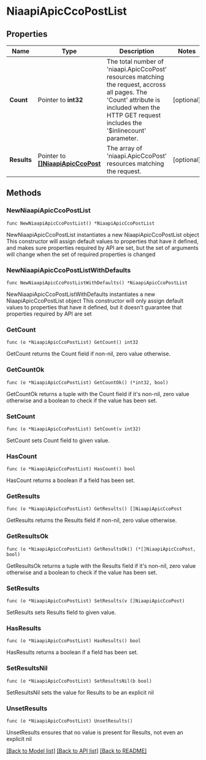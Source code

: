 # NiaapiApicCcoPostList

## Properties

Name | Type | Description | Notes
------------ | ------------- | ------------- | -------------
**Count** | Pointer to **int32** | The total number of &#39;niaapi.ApicCcoPost&#39; resources matching the request, accross all pages. The &#39;Count&#39; attribute is included when the HTTP GET request includes the &#39;$inlinecount&#39; parameter. | [optional] 
**Results** | Pointer to [**[]NiaapiApicCcoPost**](NiaapiApicCcoPost.md) | The array of &#39;niaapi.ApicCcoPost&#39; resources matching the request. | [optional] 

## Methods

### NewNiaapiApicCcoPostList

`func NewNiaapiApicCcoPostList() *NiaapiApicCcoPostList`

NewNiaapiApicCcoPostList instantiates a new NiaapiApicCcoPostList object
This constructor will assign default values to properties that have it defined,
and makes sure properties required by API are set, but the set of arguments
will change when the set of required properties is changed

### NewNiaapiApicCcoPostListWithDefaults

`func NewNiaapiApicCcoPostListWithDefaults() *NiaapiApicCcoPostList`

NewNiaapiApicCcoPostListWithDefaults instantiates a new NiaapiApicCcoPostList object
This constructor will only assign default values to properties that have it defined,
but it doesn't guarantee that properties required by API are set

### GetCount

`func (o *NiaapiApicCcoPostList) GetCount() int32`

GetCount returns the Count field if non-nil, zero value otherwise.

### GetCountOk

`func (o *NiaapiApicCcoPostList) GetCountOk() (*int32, bool)`

GetCountOk returns a tuple with the Count field if it's non-nil, zero value otherwise
and a boolean to check if the value has been set.

### SetCount

`func (o *NiaapiApicCcoPostList) SetCount(v int32)`

SetCount sets Count field to given value.

### HasCount

`func (o *NiaapiApicCcoPostList) HasCount() bool`

HasCount returns a boolean if a field has been set.

### GetResults

`func (o *NiaapiApicCcoPostList) GetResults() []NiaapiApicCcoPost`

GetResults returns the Results field if non-nil, zero value otherwise.

### GetResultsOk

`func (o *NiaapiApicCcoPostList) GetResultsOk() (*[]NiaapiApicCcoPost, bool)`

GetResultsOk returns a tuple with the Results field if it's non-nil, zero value otherwise
and a boolean to check if the value has been set.

### SetResults

`func (o *NiaapiApicCcoPostList) SetResults(v []NiaapiApicCcoPost)`

SetResults sets Results field to given value.

### HasResults

`func (o *NiaapiApicCcoPostList) HasResults() bool`

HasResults returns a boolean if a field has been set.

### SetResultsNil

`func (o *NiaapiApicCcoPostList) SetResultsNil(b bool)`

 SetResultsNil sets the value for Results to be an explicit nil

### UnsetResults
`func (o *NiaapiApicCcoPostList) UnsetResults()`

UnsetResults ensures that no value is present for Results, not even an explicit nil

[[Back to Model list]](../README.md#documentation-for-models) [[Back to API list]](../README.md#documentation-for-api-endpoints) [[Back to README]](../README.md)


